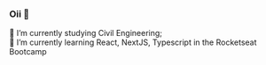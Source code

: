 ### Oii 👋

🔭 I’m currently studying Civil Engineering; <br>
🌱 I’m currently learning React, NextJS, Typescript in the Rocketseat Bootcamp

<!--
**gbelther/gbelther** is a ✨ _special_ ✨ repository because its `README.md` (this file) appears on your GitHub profile.



🔭 I’m currently studyng Civil Engineering;
🌱 I’m currently learning React, NextJS, Typescript in the Rocketseat Bootcamp Ignite: ReactJS

